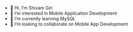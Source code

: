 - 👋 Hi, I’m Shivam Giri
- 👀 I’m interested in Mobile Application Development
- 🌱 I’m currently learning MySQL
- 💞️ I’m looking to collaborate on Mobile App Development

<!---
Shivamgiri06/Shivamgiri06 is a ✨ special ✨ repository because its `README.md` (this file) appears on your GitHub profile.
You can click the Preview link to take a look at your changes.
--->
